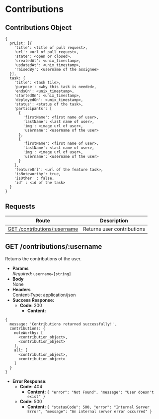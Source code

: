 # Contributions

## Contributions Object

```
{
  prList: [{
    'title': <title of pull request>,
    'url': <url of pull request>,
    'state': <open or closed>,
    'createdAt': <unix_timestamp>,
    'updatedAt': <unix_timestamp>,
    'raisedBy': <username of the assignee>
  }],
  task: {
    'title': <task tile>,
    'purpose': <why this task is needed>,
    'endsOn': <unix_timestamp>,
    'startedOn': <unix_timestamp>,
    'deployedOn': <unix_timestamp>,
    'status': <status of the task>,
    'participants': [
      {
        'firstName': <first name of user>,
        'lastName': <last name of user>,
        'img': <image url of user>,
        'username': <username of the user>
      },
      {
        'firstName': <first name of user>,
        'lastName': <last name of user>,
        'img': <image url of user>,
        'username': <username of the user>
      }
    ],
    'featureUrl': <url of the feature task>,
    'isNoteworthy': true,
    'isOther' : false,
    'id' : <id of the task>
  }
}
```

## **Requests**

|                           Route                            |        Description         |
| :--------------------------------------------------------: | :------------------------: |
| [GET /contributions/:username](#get-contributionsusername) | Returns user contributions |

## **GET /contributions/:username**

Returns the contributions of the user.

- **Params**  
  _Required:_ `username=[string]`
- **Body**  
  None
- **Headers**  
  Content-Type: application/json
- **Success Response:**
  - **Code:** 200
    - **Content:**

```
{
  message: 'Contributions returned successfully!',
  contributions: {
    noteWorthy: [
      <contribution_object>,
      <contribution_object>
    ],
    all: [
      <contribution_object>,
      <contribution_object>
    ]
  }
}
```

- **Error Response:**
  - **Code:** 404
    - **Content:** `{ "error": "Not Found", "message": "User doesn't exist" }`
  - **Code:** 500
    - **Content:** `{ "statusCode": 500, "error": "Internal Server Error", "message": "An internal server error occurred" }`
